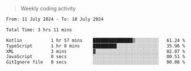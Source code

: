 > Weekly coding activity
<!--START_SECTION:waka-->

```txt
From: 11 July 2024 - To: 18 July 2024

Total Time: 3 hrs 11 mins

Kotlin           1 hr 57 mins    ███████████████▒░░░░░░░░░   61.24 %
TypeScript       1 hr 8 mins     █████████░░░░░░░░░░░░░░░░   35.96 %
XML              3 mins          ▓░░░░░░░░░░░░░░░░░░░░░░░░   02.07 %
JavaScript       0 secs          ░░░░░░░░░░░░░░░░░░░░░░░░░   00.51 %
GitIgnore file   0 secs          ░░░░░░░░░░░░░░░░░░░░░░░░░   00.08 %
```

<!--END_SECTION:waka-->
